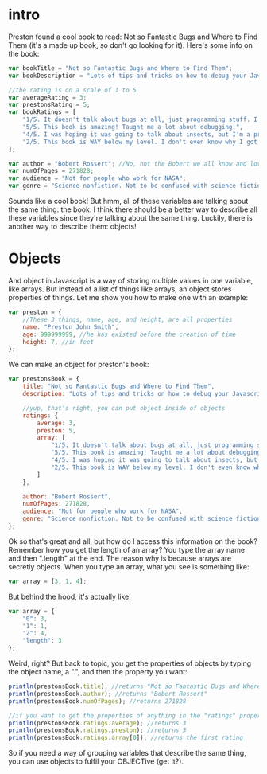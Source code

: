 # intro
Preston found a cool book to read: Not so Fantastic Bugs and Where to Find Them (it's a made up book, so don't go looking for it). Here's some info on the book:
```js
var bookTitle = "Not so Fantastic Bugs and Where to Find Them";
var bookDescription = "Lots of tips and tricks on how to debug your Javascript programs. For debugging C++ programs, try the book 'How to smash sea bugs.'.";

//the rating is on a scale of 1 to 5
var averageRating = 3;
var prestonsRating = 5;
var bookRatings = [
    "1/5. It doesn't talk about bugs at all, just programming stuff. I want a refund!",
    "5/5. This book is amazing! Taught me a lot about debugging.",
    "4/5. I was hoping it was going to talk about insects, but I'm a programmer so I still found it enjoyable.",
    "2/5. This book is WAY below my level. I don't even know why I got it, I work for NASA lol"
];

var author = "Bobert Rossert"; //No, not the Bobert we all know and love. A different bobert.
var numOfPages = 271828;
var audience = "Not for people who work for NASA";
var genre = "Science nonfiction. Not to be confused with science fiction.";
```
Sounds like a cool book! But hmm, all of these variables are talking about the same thing: the book. I think there should be a better way to describe all these variables since they're talking about the same thing. Luckily, there is another way to describe them: objects!

# Objects
And object in Javascript is a way of storing multiple values in one variable, like arrays. But instead of a list of things like arrays, an object stores properties of things. Let me show you how to make one with an example:
```js
var preston = {
    //These 3 things, name, age, and height, are all properties
    name: "Preston John Smith",
    age: 999999999, //he has existed before the creation of time
    height: 7, //in feet
};
```
We can make an object for preston's book:
```js
var prestonsBook = {
    title: "Not so Fantastic Bugs and Where to Find Them",
    description: "Lots of tips and tricks on how to debug your Javascript programs. For debugging C++ programs, try the book 'How to smash sea bugs.'.",

    //yup, that's right, you can put object inside of objects
    ratings: {
        average: 3,
        preston: 5,
        array: [
            "1/5. It doesn't talk about bugs at all, just programming stuff. I want a refund!",
            "5/5. This book is amazing! Taught me a lot about debugging.",
            "4/5. I was hoping it was going to talk about insects, but I'm a programmer so I still found it enjoyable.",
            "2/5. This book is WAY below my level. I don't even know why I got it, I work for NASA lol"
        ]
    },

    author: "Bobert Rossert",
    numOfPages: 271828,
    audience: "Not for people who work for NASA",
    genre: "Science nonfiction. Not to be confused with science fiction."
};
```
Ok so that's great and all, but how do I access this information on the book? Remember how you get the length of an array? You type the array name and then ".length" at the end. The reason why is because arrays are secretly objects. When you type an array, what you see is something like:
```js
var array = [3, 1, 4];
```
But behind the hood, it's actually like:
```js
var array = {
    "0": 3,
    "1": 1,
    "2": 4,
    "length": 3
};
```
Weird, right? But back to topic, you get the properties of objects by typing the object name, a ".", and then the property you want:
```js
println(prestonsBook.title); //returns "Not so Fantastic Bugs and Where to Find Them"
println(prestonsBook.author); //returns "Bobert Rossert"
println(prestonsBook.numOfPages); //returns 271828

//if you want to get the properties of anything in the "ratings" property, you have to do it like this:
println(prestonsBook.ratings.average); //returns 3
println(prestonsBook.ratings.preston); //returns 5
println(prestonsBook.ratings.array[0]); //returns the first rating
```
So if you need a way of grouping variables that describe the same thing, you can use objects to fulfil your OBJECTive (get it?).
